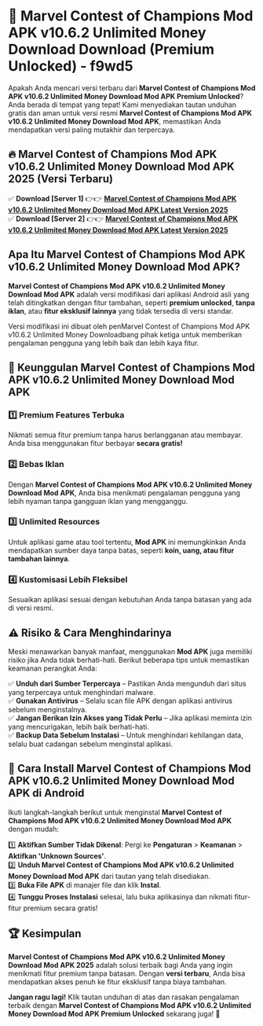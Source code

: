 # 🎯 Marvel Contest of Champions Mod APK v10.6.2 Unlimited Money Download  Download (Premium Unlocked) -  f9wd5

Apakah Anda mencari versi terbaru dari **Marvel Contest of Champions Mod APK v10.6.2 Unlimited Money Download Mod APK Premium Unlocked**? Anda berada di tempat yang tepat! Kami menyediakan tautan unduhan gratis dan aman untuk versi resmi **Marvel Contest of Champions Mod APK v10.6.2 Unlimited Money Download Mod APK**, memastikan Anda mendapatkan versi paling mutakhir dan terpercaya.

## 🔥 Marvel Contest of Champions Mod APK v10.6.2 Unlimited Money Download Mod APK 2025 (Versi Terbaru)

✅ **Download [Server 1]** 👉👉 [**Marvel Contest of Champions Mod APK v10.6.2 Unlimited Money Download Mod APK Latest Version 2025**](https://momento.my/?title=Marvel_Contest_of_Champions_Mod_APK_v10.6.2_Unlimited_Money_Download)  
✅ **Download [Server 2]** 👉👉 [**Marvel Contest of Champions Mod APK v10.6.2 Unlimited Money Download Mod APK Latest Version 2025**](https://momento.my/?title=Marvel_Contest_of_Champions_Mod_APK_v10.6.2_Unlimited_Money_Download)  

## Apa Itu Marvel Contest of Champions Mod APK v10.6.2 Unlimited Money Download Mod APK?

**Marvel Contest of Champions Mod APK v10.6.2 Unlimited Money Download Mod APK** adalah versi modifikasi dari aplikasi Android asli yang telah ditingkatkan dengan fitur tambahan, seperti **premium unlocked**, **tanpa iklan**, atau **fitur eksklusif lainnya** yang tidak tersedia di versi standar.

Versi modifikasi ini dibuat oleh penMarvel Contest of Champions Mod APK v10.6.2 Unlimited Money Downloadbang pihak ketiga untuk memberikan pengalaman pengguna yang lebih baik dan lebih kaya fitur.

## 🎯 Keunggulan Marvel Contest of Champions Mod APK v10.6.2 Unlimited Money Download Mod APK

### 1️⃣ Premium Features Terbuka
Nikmati semua fitur premium tanpa harus berlangganan atau membayar. Anda bisa menggunakan fitur berbayar **secara gratis!**

### 2️⃣ Bebas Iklan
Dengan **Marvel Contest of Champions Mod APK v10.6.2 Unlimited Money Download Mod APK**, Anda bisa menikmati pengalaman pengguna yang lebih nyaman tanpa gangguan iklan yang mengganggu.

### 3️⃣ Unlimited Resources
Untuk aplikasi game atau tool tertentu, **Mod APK** ini memungkinkan Anda mendapatkan sumber daya tanpa batas, seperti **koin, uang, atau fitur tambahan lainnya**.

### 4️⃣ Kustomisasi Lebih Fleksibel
Sesuaikan aplikasi sesuai dengan kebutuhan Anda tanpa batasan yang ada di versi resmi.

## ⚠️ Risiko & Cara Menghindarinya

Meski menawarkan banyak manfaat, menggunakan **Mod APK** juga memiliki risiko jika Anda tidak berhati-hati. Berikut beberapa tips untuk memastikan keamanan perangkat Anda:

✅ **Unduh dari Sumber Terpercaya** – Pastikan Anda mengunduh dari situs yang terpercaya untuk menghindari malware.  
✅ **Gunakan Antivirus** – Selalu scan file APK dengan aplikasi antivirus sebelum menginstalnya.  
✅ **Jangan Berikan Izin Akses yang Tidak Perlu** – Jika aplikasi meminta izin yang mencurigakan, lebih baik berhati-hati.  
✅ **Backup Data Sebelum Instalasi** – Untuk menghindari kehilangan data, selalu buat cadangan sebelum menginstal aplikasi.

## 📌 Cara Install Marvel Contest of Champions Mod APK v10.6.2 Unlimited Money Download Mod APK di Android

Ikuti langkah-langkah berikut untuk menginstal **Marvel Contest of Champions Mod APK v10.6.2 Unlimited Money Download Mod APK** dengan mudah:

1️⃣ **Aktifkan Sumber Tidak Dikenal**: Pergi ke **Pengaturan** > **Keamanan** > **Aktifkan 'Unknown Sources'**.  
2️⃣ **Unduh Marvel Contest of Champions Mod APK v10.6.2 Unlimited Money Download Mod APK** dari tautan yang telah disediakan.  
3️⃣ **Buka File APK** di manajer file dan klik **Instal**.  
4️⃣ **Tunggu Proses Instalasi** selesai, lalu buka aplikasinya dan nikmati fitur-fitur premium secara gratis!

## 🏆 Kesimpulan

**Marvel Contest of Champions Mod APK v10.6.2 Unlimited Money Download Mod APK 2025** adalah solusi terbaik bagi Anda yang ingin menikmati fitur premium tanpa batasan. Dengan **versi terbaru**, Anda bisa mendapatkan akses penuh ke fitur eksklusif tanpa biaya tambahan.

**Jangan ragu lagi!** Klik tautan unduhan di atas dan rasakan pengalaman terbaik dengan **Marvel Contest of Champions Mod APK v10.6.2 Unlimited Money Download Mod APK Premium Unlocked** sekarang juga! 🚀
